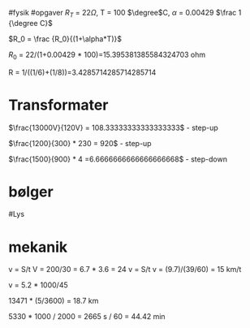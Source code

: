 #fysik #opgaver 
$R_T$ = 22$\Omega$, T = 100 $\degree$C, $\alpha$ = 0.00429 $\frac 1 {\degree C}$ 

$R_0 = \frac {R_0}{(1+\alpha*T)}$

$R_0$ = 22/(1+0.00429 * 100)=15.395381385584324703 ohm

R = 1/((1/6)+(1/8))=3.4285714285714285714


# Transformater
$\frac{13000V}{120V} = 108.33333333333333333$ - step-up

$\frac{1200}{300} * 230 = 920$ - step-up

$\frac{1500}{900} * 4 =6.6666666666666666668$ - step-down

# bølger 
#Lys 


# mekanik
v = S/t
V = 200/30 = 6.7 * 3.6 = 24
v = S/t
v = (9.7)/(39/60) = 15 km/t

v = 5.2 * 1000/45

13471 * (5/3600) = 18.7 km

5330 * 1000 / 2000 = 2665 s / 60 = 44.42 min